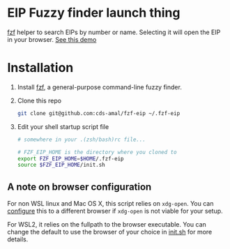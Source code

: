 # EIP Fuzzy finder launch thing

[fzf](https://github.com/junegunn/fzf) helper to search EIPs by number or name.
Selecting it will open the EIP in your browser. [See this
demo](https://www.youtube.com/watch?v=2VOZV9tsmGs)

# Installation

1. Install [fzf](https://github.com/junegunn/fzf), a general-purpose
   command-line fuzzy finder. 

1. Clone this repo
   ```sh
   git clone git@github.com:cds-amal/fzf-eip ~/.fzf-eip
   ```
2. Edit your shell startup script file

   ```sh
   # somewhere in your .(zsh/bash)rc file...

   # FZF_EIP_HOME is the directory where you cloned to
   export FZF_EIP_HOME=$HOME/.fzf-eip
   source $FZF_EIP_HOME/init.sh
   ```
## A note on browser configuration

For non WSL linux and Mac OS X, this script relies on `xdg-open`. You can
[configure](./init.sh) this to a different browser if `xdg-open` is not viable for your
setup.

For WSL2, it relies on the fullpath to the browser executable. You can change
the default to use the browser of your choice in [init.sh](./init.sh) for more
details.

